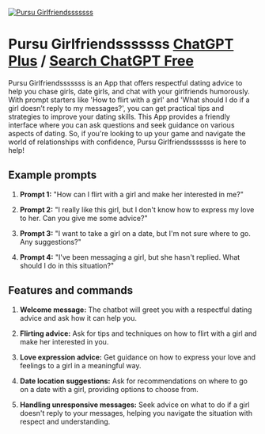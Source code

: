 
[![Pursu Girlfriendsssssss](https://files.oaiusercontent.com/file-WCH6ZjnIzP2J4oKEHBQEItjc?se=2123-10-18T06%3A42%3A21Z&sp=r&sv=2021-08-06&sr=b&rscc=max-age%3D31536000%2C%20immutable&rscd=attachment%3B%20filename%3D3d7c3658-bb37-47f7-978e-dc98001ab492.png&sig=dlpDZjPhA6IRDuJNSqKrKssSQHjI4xhLeDpatpZnElc%3D)](https://chat.openai.com/g/g-Bm5xNf4n3-pursu-girlfriendsssssss)

# Pursu Girlfriendsssssss [ChatGPT Plus](https://chat.openai.com/g/g-Bm5xNf4n3-pursu-girlfriendsssssss) / [Search ChatGPT Free](https://gptcall.net/index.html#/?search=Pursu%20Girlfriendsssssss)

Pursu Girlfriendsssssss is an App that offers respectful dating advice to help you chase girls, date girls, and chat with your girlfriends humorously. With prompt starters like 'How to flirt with a girl' and 'What should I do if a girl doesn’t reply to my messages?', you can get practical tips and strategies to improve your dating skills. This App provides a friendly interface where you can ask questions and seek guidance on various aspects of dating. So, if you're looking to up your game and navigate the world of relationships with confidence, Pursu Girlfriendsssssss is here to help!

## Example prompts

1. **Prompt 1:** "How can I flirt with a girl and make her interested in me?"

2. **Prompt 2:** "I really like this girl, but I don't know how to express my love to her. Can you give me some advice?"

3. **Prompt 3:** "I want to take a girl on a date, but I'm not sure where to go. Any suggestions?"

4. **Prompt 4:** "I've been messaging a girl, but she hasn't replied. What should I do in this situation?"

## Features and commands

1. **Welcome message:** The chatbot will greet you with a respectful dating advice and ask how it can help you.

2. **Flirting advice:** Ask for tips and techniques on how to flirt with a girl and make her interested in you.

3. **Love expression advice:** Get guidance on how to express your love and feelings to a girl in a meaningful way.

4. **Date location suggestions:** Ask for recommendations on where to go on a date with a girl, providing options to choose from.

5. **Handling unresponsive messages:** Seek advice on what to do if a girl doesn't reply to your messages, helping you navigate the situation with respect and understanding.


